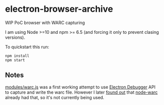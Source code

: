 # electron-browser-archive

WIP PoC browser with WARC capturing

I am using Node >=10 and npm >= 6.5 (and forcing it only to prevent clasing versions).

To quickstart this run:

```
npm install
npm start
```

## Notes

[modules/warc.js](modules/warc.js) was a first working attempt to use [Electron Debugger][electron.debugger] API to capture and write the warc file. However I later [found out](https://github.com/N0taN3rd/node-warc/issues/27#issuecomment-455712716) that [node-warc][node-warc] already had that, so it's not currently being used.

[electron.debugger]: 
https://electronjs.org/docs/api/debugger
[node-warc]: 
https://github.com/N0taN3rd/node-warc
